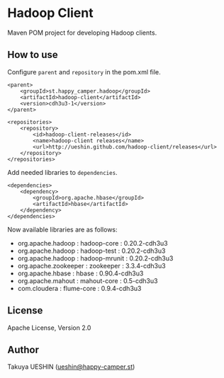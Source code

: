 Hadoop Client
=============

Maven POM project for developing Hadoop clients.


How to use
----------

Configure `parent` and `repository` in the pom.xml file.

    <parent>
		<groupId>st.happy_camper.hadoop</groupId>
		<artifactId>hadoop-client</artifactId>
		<version>cdh3u3-1</version>
	</parent>

	<repositories>
		<repository>
			<id>hadoop-client-releases</id>
			<name>hadoop-client releases</name>
			<url>http://ueshin.github.com/hadoop-client/releases</url>
		</repository>
	</repositories>

Add needed libraries to `dependencies`.

	<dependencies>
		<dependency>
			<groupId>org.apache.hbase</groupId>
			<artifactId>hbase</artifactId>
		</dependency>
	</dependencies>

Now available libraries are as follows:

- org.apache.hadoop : hadoop-core : 0.20.2-cdh3u3
- org.apache.hadoop : hadoop-test : 0.20.2-cdh3u3
- org.apache.hadoop : hadoop-mrunit : 0.20.2-cdh3u3
- org.apache.zookeeper : zookeeper : 3.3.4-cdh3u3
- org.apache.hbase : hbase : 0.90.4-cdh3u3
- org.apache.mahout : mahout-core : 0.5-cdh3u3
- com.cloudera : flume-core : 0.9.4-cdh3u3


License
-------

Apache License, Version 2.0


Author
------

Takuya UESHIN (ueshin@happy-camper.st) 
